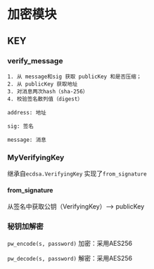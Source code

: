 # 加密模块

## KEY

### verify_message

    1. 从 message和sig 获取 publicKey 和是否压缩；
    2. 从 publicKey 获取地址
    3. 对消息两次hash（sha-256）
    4. 校验签名散列值（digest）

```
address: 地址

sig: 签名

message: 消息

```

### MyVerifyingKey

继承自`ecdsa.VerifyingKey` 实现了`from_signature`

#### from_signature

从签名中获取公钥（VerifyingKey）--> publicKey


### 秘钥加解密

`pw_encode(s, password)` 加密：采用AES256

`pw_decode(s, password)` 解密：采用AES256
